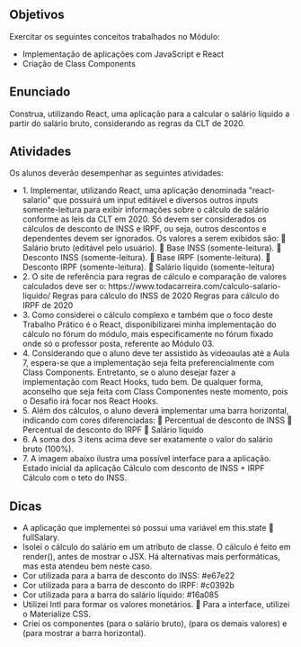 <h2>Objetivos</h2>
<p>Exercitar os seguintes conceitos trabalhados no Módulo:</p>
<ul>
  <li>Implementação de aplicações com JavaScript e React</li>
  <li>Criação de Class Components</li>
</ul>

<h2>Enunciado</h2>
<p>
  Construa, utilizando React, uma aplicação para a calcular o salário líquido a
  partir do salário bruto, considerando as regras da CLT de 2020.
</p>

<h2>Atividades</h2>
<p>Os alunos deverão desempenhar as seguintes atividades:</p>

<ul>
  <li>
    1. Implementar, utilizando React, uma aplicação denominada "react-salario"
    que possuirá um input editável e diversos outros inputs somente-leitura para
    exibir informações sobre o cálculo de salário conforme as leis da CLT em
    2020. Só devem ser considerados os cálculos de desconto de INSS e IRPF, ou
    seja, outros descontos e dependentes devem ser ignorados. Os valores a serem
    exibidos são:  Salário bruto (editável pelo usuário).  Base INSS
    (somente-leitura).  Desconto INSS (somente-leitura).  Base IRPF
    (somente-leitura).  Desconto IRPF (somente-leitura).  Salário líquido
    (somente-leitura)
  </li>
  <li>
    2. O site de referência para regras de cálculo e comparação de valores
    calculados deve ser o: https://www.todacarreira.com/calculo-salario-liquido/
    Regras para cálculo do INSS de 2020 Regras para cálculo do IRPF de 2020
  </li>
  <li>
    3. Como considerei o cálculo complexo e também que o foco deste Trabalho
    Prático é o React, disponibilizarei minha implementação do cálculo no fórum
    do módulo, mais especificamente no fórum fixado onde só o professor posta,
    referente ao Módulo 03.
  </li>
  <li>
    4. Considerando que o aluno deve ter assistido às videoaulas até a Aula 7,
    espera-se que a implementação seja feita preferencialmente com Class
    Components. Entretanto, se o aluno desejar fazer a implementação com React
    Hooks, tudo bem. De qualquer forma, aconselho que seja feita com Class
    Componentes neste momento, pois o Desafio irá focar nos React Hooks.
  </li>
  <li>
    5. Além dos cálculos, o aluno deverá implementar uma barra horizontal,
    indicando com cores diferenciadas:  Percentual de desconto de INSS 
    Percentual de desconto do IRPF  Salário líquido
  </li>
  <li>
    6. A soma dos 3 itens acima deve ser exatamente o valor do salário bruto
    (100%).
  </li>
  <li>
    7. A imagem abaixo ilustra uma possível interface para a aplicação. Estado
    inicial da aplicação Cálculo com desconto de INSS + IRPF Cálculo com o teto
    do INSS.
  </li>
</ul>

<h2>Dicas</h2>
<ul>
  <li>
    A aplicação que implementei só possui uma variável em this.state 
    fullSalary.
  </li>
  <li>
    Isolei o cálculo do salário em um atributo de classe. O cálculo é feito em
    render(), antes de mostrar o JSX. Há alternativas mais performáticas, mas
    esta atendeu bem neste caso.
  </li>
  <li>Cor utilizada para a barra de desconto do INSS: #e67e22</li>
  <li>Cor utilizada para a barra de desconto do IRPF: #c0392b</li>
  <li>Cor utilizada para a barra do salário líquido: #16a085</li>
  <li>
    Utilizei Intl para formar os valores monetários.  Para a interface,
    utilizei o Materialize CSS.
  </li>
  <li>
    Criei os componentes <InputFullSalary /> (para o salário bruto),
    <InputReadOnly /> (para os demais valores) e <ProgressBarSalary /> (para
    mostrar a barra horizontal).
  </li>
</ul>
